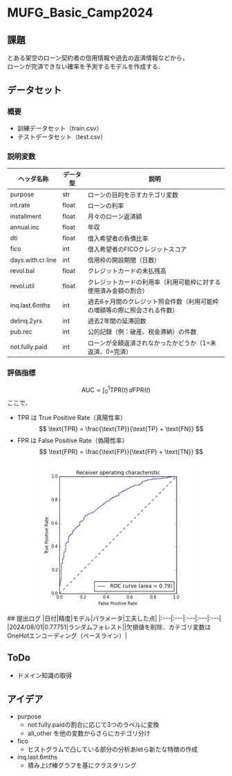 # MUFG_Basic_Camp2024


## 課題
とある架空のローン契約者の信用情報や過去の返済情報などから，<br>
ローンが完済できない確率を予測するモデルを作成する．

## データセット
### 概要
- 訓練データセット（train.csv）
- テストデータセット（test.csv）
### 説明変数
| ヘッダ名称              | データ型 | 説明                                                                 |
|-----------------------|---------|--------------------------------------------------------------------|
| purpose               | str     | ローンの目的を示すカテゴリ変数                                                   |
| int.rate              | float   | ローンの利率                                                            |
| installment           | float   | 月々のローン返済額                                                         |
| annual.inc            | float   | 年収                                                                |
| dti                   | float   | 借入希望者の負債比率                                                       |
| fico                  | int     | 借入希望者のFICOクレジットスコア                                              |
| days.with.cr.line     | int     | 信用枠の開設期間（日数）                                                    |
| revol.bal             | float   | クレジットカードの未払残高                                                     |
| revol.util            | float   | クレジットカードの利用率（利用可能枠に対する使用済み金額の割合）                               |
| inq.last.6mths        | int     | 過去6ヶ月間のクレジット照会件数（利用可能枠の増額等の際に照会される件数）                               |
| delinq.2yrs           | int     | 過去2年間の延滞回数                                                       |
| pub.rec               | int     | 公的記録（例：破産、税金滞納）の件数                                             |
| not.fully.paid        | int     | ローンが全額返済されなかったかどうか（1=未返済、0=完済）                                   |

### 評価指標
$$\text{AUC} = \int_{0}^{1} \text{TPR}(t) \, d\text{FPR}(t)$$
ここで、
- TPR は True Positive Rate（真陽性率）
$$
\text{TPR} = \frac{\text{TP}}{\text{TP} + \text{FN}}
$$
- FPR は False Positive Rate（偽陽性率）
$$
\text{FPR} = \frac{\text{FP}}{\text{FP} + \text{TN}}
$$

<div style="text-align: center;">
  <img src="./img/img.jpg" alt="pAUC" width="350" height="350">
</div>
## 提出ログ
|日付|精度|モデル|パラメータ|工夫した点|
|:---|:---|:---|:---|:---|
|2024/08/01|0.77751|ランダムフォレスト||欠損値を削除．カテゴリ変数はOneHotエンコーディング（ベースライン）|

## ToDo
- ドメイン知識の取得

## アイデア
- purpose
  - not.fully.paidの割合に応じて3つのラベルに変換
  - all_other を他の変数からさらにカテゴリ分け
- fico
  - ヒストグラムで凸している部分の分析あletら新たな特徴の作成
- inq.last.6mths
  - 積み上げ棒グラフを基にクラスタリング